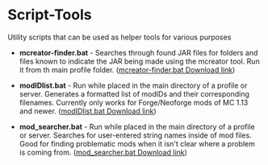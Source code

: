# Script-Tools
Utility scripts that can be used as helper tools for various purposes

- **mcreator-finder.bat** - Searches through found JAR files for folders and files known to indicate the JAR being made using the mcreator tool.  Run it from th main profile folder.  ([mcreator-finder.bat Download link](https://raw.githubusercontent.com/CurseForgeCommunity/Script-Tools/raw/main/files/mcreator-finder.bat))

- **modIDlist.bat** - Run while placed in the main directory of a profile or server.  Generates a formatted list of modIDs and their corresponding filenames.  Currently only works for Forge/Neoforge mods of MC 1.13 and newer.  ([modIDlist.bat Download link](https://github.com/CurseForgeCommunity/Script-Tools/raw/main/files/modIDlist.bat))

- **mod_searcher.bat** - Run while placed in the main directory of a profile or server.  Searches for user-entered string names inside of mod files.  Good for finding problematic mods when it isn't clear where a problem is coming from.  ([mod_searcher.bat Download link](https://github.com/CurseForgeCommunity/Script-Tools/raw/main/files/mod_searcher.bat))
